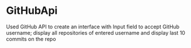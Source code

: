 # GitHubApi
Used GitHub API to create an interface with Input field to accept GitHub username;  display all repositories of entered username and display last 10 commits on the repo
